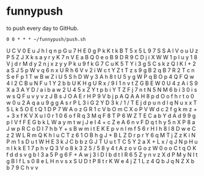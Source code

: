 # funnypush
to push every day to GitHub.

```
0 0 * * * ~/funnypush/push.sh
```
U
C
V
0
E
u
J
h
l
q
n
p
G
u
7
H
E
0
g
P
k
K
t
k
B
T
5
x
5
L
9
7
S
S
A
l
V
o
u
U
z
P
5
Z
J
X
k
s
a
y
r
y
K
7
n
V
E
a
B
Q
0
e
o
B
9
D
R
9
C
D
j
i
X
W
W
1
p
l
u
y
1
8
V
j
d
r
M
d
y
2
n
j
x
z
y
y
P
k
u
9
f
k
G
7
C
u
K
5
T
Y
i
3
g
S
C
s
k
z
Q
I
K
I
+
2
a
S
J
5
p
W
v
q
6
n
x
U
R
h
6
V
v
2
i
W
c
t
Y
Z
t
T
z
s
9
g
B
2
q
B
7
R
2
T
c
n
S
e
F
p
1
T
w
B
w
Z
i
U
5
S
h
D
W
y
3
A
h
8
t
U
5
y
g
W
P
q
B
O
p
4
Q
F
Q
w
4
l
2
C
B
u
N
F
u
1
Y
2
b
b
U
K
H
g
U
R
x
/
9
I
1
n
v
t
Z
G
B
E
W
0
U
4
z
A
i
S
9
X
a
3
A
Y
D
/
a
i
b
a
w
2
U
4
5
x
Z
Y
t
p
b
i
Y
T
Z
F
j
7
n
t
N
5
N
M
6
b
i
3
0
i
s
w
s
Q
F
u
v
y
v
z
J
B
s
J
O
A
E
r
H
P
9
V
b
j
p
A
Q
A
A
H
8
p
d
O
o
f
h
r
t
o
0
w
0
u
2
A
q
a
u
9
g
g
A
s
r
P
L
3
i
G
2
Y
D
3
k
/
1
/
T
E
j
d
p
u
n
d
l
q
N
u
x
x
T
5
L
k
5
O
E
t
Q
1
D
P
7
W
A
o
z
G
R
1
c
V
b
O
m
C
X
o
P
V
W
d
c
2
f
g
k
m
z
+
+
3
x
f
K
V
X
u
l
0
r
1
0
6
o
f
R
q
3
M
q
F
8
T
P
6
W
Z
T
E
C
a
b
Y
d
A
d
9
9
g
p
I
V
f
F
E
G
b
k
L
W
a
y
m
t
w
j
J
e
I
4
+
c
Z
e
A
6
n
v
F
D
q
t
h
y
5
n
X
P
8
a
J
w
p
R
C
o
D
I
7
h
b
Y
+
s
B
w
m
i
t
E
K
E
p
v
n
l
m
f
5
6
r
H
I
h
8
l
8
D
w
e
C
z
2
W
L
R
m
Q
K
h
l
u
C
T
z
6
1
O
B
h
g
J
+
B
L
Z
D
r
p
r
Y
6
q
M
T
j
Z
z
K
i
N
P
m
1
s
D
u
t
W
H
E
3
k
J
C
b
b
z
G
J
T
U
u
t
T
C
5
Y
2
a
X
+
L
x
/
q
J
N
p
H
u
n
l
k
k
E
1
7
p
h
v
Q
3
V
o
8
k
3
2
5
/
5
8
y
4
t
A
z
o
v
G
o
z
W
0
o
o
C
t
q
O
K
f
d
d
s
v
g
b
l
3
a
5
P
g
6
F
+
A
w
j
3
l
D
I
b
d
t
I
R
6
5
Z
y
n
v
z
X
d
P
M
y
N
l
t
g
B
l
f
L
s
0
8
e
L
H
n
v
s
x
S
U
D
t
P
8
t
r
K
W
e
4
j
Z
1
L
z
4
Q
b
J
q
N
Z
X
b
b
7
9
C
h
v
v
